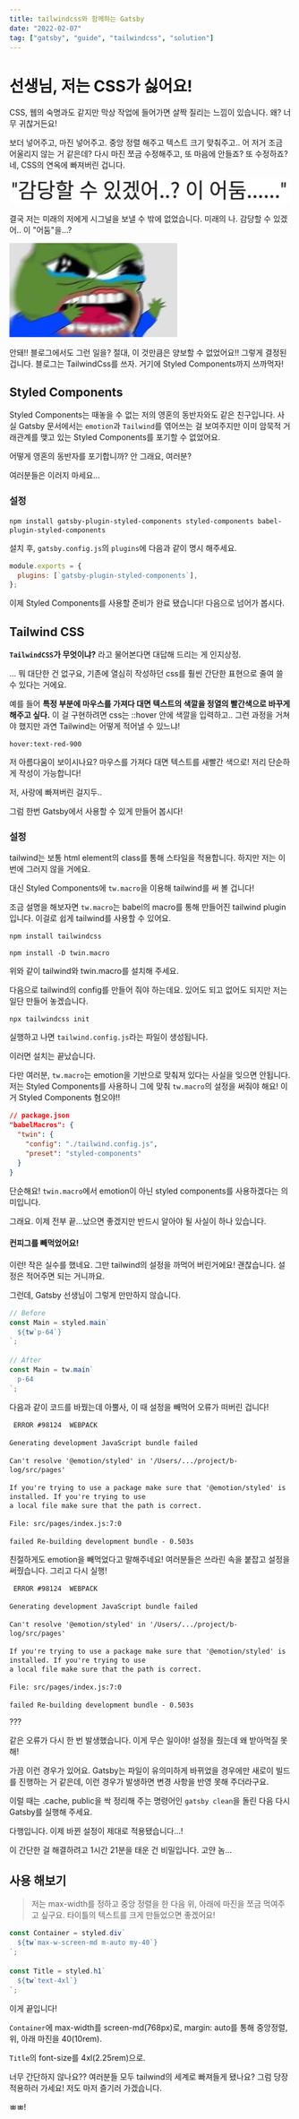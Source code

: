 ```yaml
---
title: tailwindcss와 함께하는 Gatsby
date: "2022-02-07"
tag: ["gatsby", "guide", "tailwindcss", "solution"]
---
```


# 선생님, 저는 CSS가 싫어요!

CSS, 웹의 숙명과도 같지만 막상 작업에 들어가면 살짝 질리는 느낌이 있습니다. 왜? 너무 귀찮거든요!

보더 넣어주고, 마진 넣어주고. 중앙 정렬 해주고 텍스트 크기 맞춰주고.. 어 저거 조금 어울리지 않는 거 같은데?
다시 마진 쪼금 수정해주고, 또 마음에 안들죠? 또 수정하죠? 네, CSS의 연옥에 빠져버린 겁니다.

![GATSBY_EMPTY_ALT](2022-02-06-23-17-49.png)

결국 저는 미래의 저에게 시그널을 보낼 수 밖에 없었습니다. 미래의 나. 감당할 수 있겠어.. 이 "어둠"을...?

![](2022-02-06-23-50-02.png)

안돼!! 블로그에서도 그런 일을? 절대, 이 것만큼은 양보할 수 없었어요!!
그렇게 결정된 겁니다. 블로그는 TailwindCss를 쓰자. 거기에 Styled Components까지 쓰까먹자!

## Styled Components

Styled Components는 때놓을 수 없는 저의 영혼의 동반자와도 같은 친구입니다.
사실 Gatsby 문서에서는 `emotion`과 `Tailwind`를 엮어쓰는 걸 보여주지만 이미 암묵적 거래관계를 맺고 있는 Styled Components를 포기할 수 없었어요.

어떻게 영혼의 동반자를 포기합니까? 안 그래요, 여러분?

여러분들은 이러지 마세요...

### 설정

```shell
npm install gatsby-plugin-styled-components styled-components babel-plugin-styled-components
```

설치 후, `gatsby.config.js`의 `plugins`에 다음과 같이 명시 해주세요.

```js
module.exports = {
  plugins: [`gatsby-plugin-styled-components`],
};
```

이제 Styled Components를 사용할 준비가 완료 됐습니다! 다음으로 넘어가 봅시다.

## Tailwind CSS

**`TailwindCSS`가 무엇이냐?** 라고 물어본다면 대답해 드리는 게 인지상정.

... 뭐 대단한 건 없구요, 기존에 열심히 작성하던 css를 훨씬 간단한 표현으로 줄여 쓸 수 있다는 거에요.

예를 들어 **특정 부분에 마우스를 가져다 대면 텍스트의 색깔을 정열의 빨간색으로 바꾸게 해주고 싶다.**
이 걸 구현하려면 css는 ::hover 안에 색깔을 입력하고.. 그런 과정을 거쳐야 했지만 과연 Tailwind는 어떻게 적어낼 수 있느냐!

```plain
hover:text-red-900
```

저 아름다움이 보이시나요? 마우스를 가져다 대면 텍스트를 새빨간 색으로! 저리 단순하게 작성이 가능합니다!

저, 사랑에 빠져버린 걸지두..

그럼 한번 Gatsby에서 사용할 수 있게 만들어 봅시다!

### 설정

tailwind는 보통 html element의 class를 통해 스타일을 적용합니다. 하지만 저는 이번에 그러지 않을 거에요.

대신 Styled Components에 `tw.macro`을 이용해 tailwind를 써 볼 겁니다!

조금 설명을 해보자면 `tw.macro`는 babel의 macro를 통해 만들어진 tailwind plugin 입니다. 이걸로 쉽게 tailwind를 사용할 수 있어요.

```shell
npm install tailwindcss
```

```shell
npm install -D twin.macro
```

위와 같이 tailwind와 twin.macro를 설치해 주세요.

다음으로 tailwind의 config를 만들어 줘야 하는데요. 있어도 되고 없어도 되지만 저는 일단 만들어 놓겠습니다.

```shell
npx tailwindcss init
```

실행하고 나면 `tailwind.config.js`라는 파일이 생성됩니다.

이러면 설치는 끝났습니다.

다만 여러분, `tw.macro`는 emotion을 기반으로 맞춰져 있다는 사실을 잊으면 안됩니다.
저는 Styled Components를 사용하니 그에 맞춰 `tw.macro`의 설정을 써줘야 해요! 이거 Styled Components 혐오야!!

```json
// package.json
"babelMacros": {
  "twin": {
    "config": "./tailwind.config.js",
    "preset": "styled-components"
  }
}
```

단순해요! `twin.macro`에서 emotion이 아닌 styled components를 사용하겠다는 의미입니다.

그래요. 이제 전부 끝...났으면 좋겠지만 반드시 알아야 될 사실이 하나 있습니다.

#### 컨피그를 빼먹었어요!

이런! 작은 실수를 했네요. 그만 tailwind의 설정을 까먹어 버린거에요! 괜찮습니다. 설정은 적어주면 되는 거니까요.

그런데, Gatsby 선생님이 그렇게 만만하지 않습니다.

```js
// Before
const Main = styled.main`
  ${tw`p-64`}
`;

// After
const Main = tw.main`
  p-64
`;
```

다음과 같이 코드를 바꿨는데 아뿔사, 이 때 설정을 빼먹어 오류가 떠버린 겁니다!

```
 ERROR #98124  WEBPACK

Generating development JavaScript bundle failed

Can't resolve '@emotion/styled' in '/Users/.../project/b-log/src/pages'

If you're trying to use a package make sure that '@emotion/styled' is installed. If you're trying to use
a local file make sure that the path is correct.

File: src/pages/index.js:7:0

failed Re-building development bundle - 0.503s
```

친절하게도 emotion을 빼먹었다고 말해주네요! 여러분들은 쓰라린 속을 붙잡고 설정을 써줬습니다. 그리고 다시 실행!

```
 ERROR #98124  WEBPACK

Generating development JavaScript bundle failed

Can't resolve '@emotion/styled' in '/Users/.../project/b-log/src/pages'

If you're trying to use a package make sure that '@emotion/styled' is installed. If you're trying to use
a local file make sure that the path is correct.

File: src/pages/index.js:7:0

failed Re-building development bundle - 0.503s
```

???

같은 오류가 다시 한 번 발생했습니다. 이게 무슨 일이야! 설정을 줬는데 왜 받아먹질 못해!

가끔 이런 경우가 있어요. Gatsby는 파일이 유의미하게 바뀌었을 경우에만 새로이 빌드를 진행하는 거 같은데,
이런 경우가 발생하면 변경 사항을 반영 못해 주더라구요.

이럴 때는 .cache, public을 싹 정리해 주는 명령어인 `gatsby clean`을 돌린 다음 다시 Gatsby를 실행해 주세요.

다행입니다. 이제 바뀐 설정이 제대로 적용됐습니다...!

이 간단한 걸 해결하려고 1시간 21분을 태운 건 비밀입니다. 고얀 놈...

## 사용 해보기

> 저는 max-width를 정하고 중앙 정렬을 한 다음 위, 아래에 마진을 쪼금 먹여주고 싶구요. 타이틀의 텍스트를 크게 만들었으면 좋겠어요!

```js
const Container = styled.div`
  ${tw`max-w-screen-md m-auto my-40`}
`;

const Title = styled.h1`
  ${tw`text-4xl`}
`;
```

이게 끝입니다!

`Container`에 max-width를 screen-md(768px)로, margin: auto를 통해 중앙정렬, 위, 아래 마진을 40(10rem).

`Title`의 font-size를 4xl(2.25rem)으로.

너무 간단하지 않나요?? 여러분들 모두 tailwind의 세계로 빠져들게 됐나요? 그럼 당장 적용하러 가세요! 저도 마저 즐기러 가겠습니다.

ㅃㅃ!
